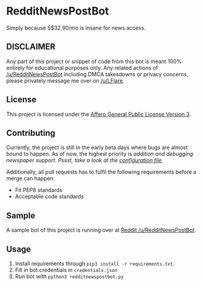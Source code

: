 # RedditNewsPostBot
Simply because S$32.90/mo is insane for news access.

## DISCLAIMER
Any part of this project or snippet of code from this bot is meant 100% entirely for educational purposes only. Any related actions of [/u/RedditNewsPostBot](https://reddit.com/u/RedditNewsPostBot) including DMCA takesdowns or privacy concerns, please privately message me over on [/u/LFlare](https://reddit.com/u/LFlare).

## License
This project is licensed under the [Affero General Public License Version 3](LICENSE).

## Contributing
Currently, the project is still in the early beta days where bugs are almost bound to happen. As of now, the highest priority is _addition and debugging newspaper support_. _Pssst, take a look at the [configuration file](config.json)._

Additionally, all pull requests has to fulfil the following requirements before a merge can happen:

- Fit PEP8 standards
- Acceptable code standards

## Sample
A sample bot of this project is running over at [Reddit /u/RedditNewsPostBot](https://reddit.com/u/RedditNewsPostBot).

## Usage
1. Install requirements through `pip3 install -r requirements.txt`.
2. Fill in bot credentials in `credentials.json`
3. Run bot with `python3 redditnewspostbot.py`

